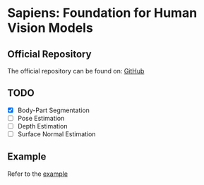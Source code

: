 # Sapiens: Foundation for Human Vision Models

## Official Repository

The official repository can be found on: [GitHub](https://github.com/facebookresearch/sapiens)

## TODO

- [x] Body-Part Segmentation
- [ ] Pose Estimation
- [ ] Depth Estimation
- [ ] Surface Normal Estimation

## Example

Refer to the [example](../../../examples/sapiens)






